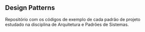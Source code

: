 ## Design Patterns
Repositório com os códigos de exemplo de cada padrão de projeto estudado na disciplina de Arquitetura e Padrões de Sistemas.
